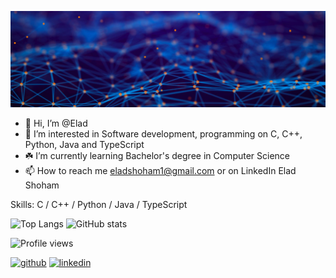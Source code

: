 <p align="center">
  <img src="https://github.com/eladshoham1/eladshoham1/blob/main/Computer%20Science%20Background.jpg">
</p>

- 👋 Hi, I’m @Elad
- 👀 I’m interested in Software development, programming on C, C++, Python, Java and TypeScript
- ☘️ I’m currently learning Bachelor's degree in Computer Science
- 📫 How to reach me eladshoham1@gmail.com or on LinkedIn Elad Shoham

Skills: C / C++ / Python / Java / TypeScript

![Top Langs](https://github-readme-stats.vercel.app/api/top-langs/?username=eladshoham1)
![GitHub stats](https://github-readme-stats.vercel.app/api?username=eladshoham1&show_icons=true)  

![Profile views](https://gpvc.arturio.dev/eladshoham1)

[<img src='https://cdn.jsdelivr.net/npm/simple-icons@3.0.1/icons/github.svg' alt='github' height='40'>](https://github.com/eladshoham1)  [<img src='https://cdn.jsdelivr.net/npm/simple-icons@3.0.1/icons/linkedin.svg' alt='linkedin' height='40'>](https://www.linkedin.com/in/elad-shoham///)
